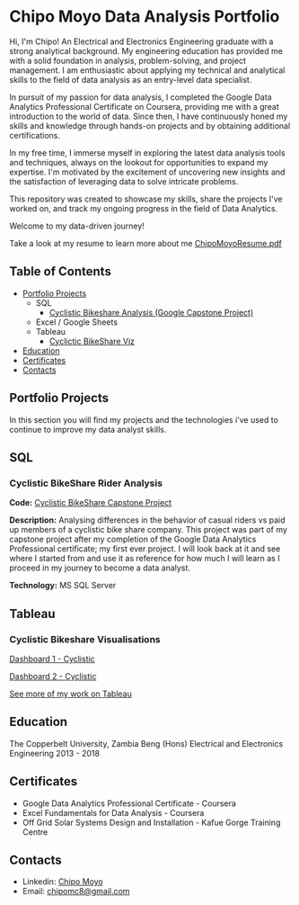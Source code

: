 # Chipo Moyo Data Analysis Portfolio
Hi, I'm Chipo! An Electrical and Electronics Engineering graduate with a strong analytical background. My engineering education has provided me with a solid foundation in analysis, problem-solving, and project management. I am enthusiastic about applying my technical and analytical skills to the field of data analysis as an entry-level data specialist.

In pursuit of my passion for data analysis, I completed the Google Data Analytics Professional Certificate on Coursera, providing me with a great introduction to the world of data. Since then, I have continuously honed my skills and knowledge through hands-on projects and by obtaining additional certifications.

In my free time, I immerse myself in exploring the latest data analysis tools and techniques, always on the lookout for opportunities to expand my expertise. I'm motivated by the excitement of uncovering new insights and the satisfaction of leveraging data to solve intricate problems.

This repository was created to showcase my skills, share the projects I've worked on, and track my ongoing progress in the field of Data Analytics. 

Welcome to my data-driven journey!

Take a look at my resume to learn more about me [ChipoMoyoResume.pdf](https://github.com/ChipoMC/Data_Analysis_Portoflio/files/13227787/ChipoMoyoResume.pdf)

## Table of Contents
- [Portfolio Projects](https://github.com/ChipoMC/Data_Analysis_Portoflio/blob/main/README.md#portfolio-projects)
  - SQL
    - [Cyclistic Bikeshare Analysis (Google Capstone Project)](https://github.com/ChipoMC/Data_Analysis_Portoflio#cyclistic-bikeshare-rider-analysis)
  - Excel / Google Sheets
  - Tableau
    - [Cyclictic BikeShare Viz](https://github.com/ChipoMC/Data_Analysis_Portoflio/blob/main/README.md#cyclistic-bikeshare-visualisations)
- [Education](https://github.com/ChipoMC/Data_Analysis_Portoflio/blob/main/README.md#education)
- [Certificates](https://github.com/ChipoMC/Data_Analysis_Portoflio/blob/main/README.md#certificates)
- [Contacts](https://github.com/ChipoMC/Data_Analysis_Portoflio/blob/main/README.md#contacts)
 
 
## Portfolio Projects

In this section you will find my projects and the technologies i've used to continue to improve my data analyst skills.
## SQL

### Cyclistic BikeShare Rider Analysis
**Code:** [Cyclistic BikeShare Capstone Project](https://github.com/ChipoMC/Portfolio-Projects/blob/main/Cysclistic_Bikeshare_Chipo.sql)

**Description:** Analysing differences in the behavior of casual riders vs paid up members of a cyclistic bike share company. 
This project was part of my capstone project after my completion of the Google Data Analytics Professional certificate; my first ever project. I will look back at it and see where I started from and use it as reference for how much I will learn as I proceed in my journey to become a data analyst.

**Technology:** MS SQL Server

## Tableau

### Cyclistic Bikeshare Visualisations
[Dashboard 1 - Cyclistic](https://github.com/ChipoMC/Portfolio-Projects/blob/main/Tableau-dashboards/cyclistic_dashboard1.png)

[Dashboard 2 - Cyclistic](https://github.com/ChipoMC/Portfolio-Projects/blob/main/Tableau-dashboards/cyclistic_bikeshare2.png)

[See more of my work on Tableau](https://public.tableau.com/app/profile/chipo.moyo/vizzes)

## Education
The Copperbelt University, Zambia 
Beng (Hons) Electrical and Electronics Engineering
2013 - 2018

## Certificates
- Google Data Analytics Professional Certificate - Coursera
- Excel Fundamentals for Data Analysis - Coursera
- Off Grid Solar Systems Design and Installation - Kafue Gorge Training Centre

## Contacts
- Linkedin: [Chipo Moyo](https://www.linkedin.com/in/chipo-moyo-993aa0179/)
- Email: chipomc8@gmail.com






